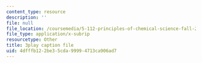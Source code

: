 ```yaml
---
content_type: resource
description: ''
file: null
file_location: /coursemedia/5-112-principles-of-chemical-science-fall-2005/4dfffb122be35cda99994713ca906ad7_UqQRXRtvM9o.vtt
file_type: application/x-subrip
resourcetype: Other
title: 3play caption file
uid: 4dfffb12-2be3-5cda-9999-4713ca906ad7
---
```

